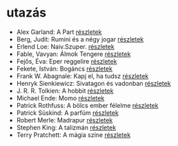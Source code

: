 # utazás

- Alex Garland: A Part [részletek](_details/%7Bopf.creator%7D.md#id_1269)
- Berg, Judit: Rumini és a négy jogar [részletek](_details/%7Bopf.creator%7D.md#id_570)
- Erlend Loe: Naiv.Szuper. [részletek](_details/%7Bopf.creator%7D.md#id_532)
- Fable, Vavyan: Álmok Tengere [részletek](_details/%7Bopf.creator%7D.md#id_177)
- Fejős, Éva: Eper reggelire [részletek](_details/%7Bopf.creator%7D.md#id_17)
- Fekete, István: Bogáncs [részletek](_details/%7Bopf.creator%7D.md#id_266)
- Frank W. Abagnale: Kapj el, ha tudsz [részletek](_details/%7Bopf.creator%7D.md#id_669)
- Henryk Sienkiewicz: Sivatagon és vadonban [részletek](_details/%7Bopf.creator%7D.md#id_382)
- J. R. R. Tolkien: A hobbit [részletek](_details/%7Bopf.creator%7D.md#id_61)
- Michael Ende: Momo [részletek](_details/%7Bopf.creator%7D.md#id_1430)
- Patrick Rothfuss: A bölcs ember félelme [részletek](_details/%7Bopf.creator%7D.md#id_1029)
- Patrick Süskind: A parfüm [részletek](_details/%7Bopf.creator%7D.md#id_408)
- Robert Merle: Madrapur [részletek](_details/%7Bopf.creator%7D.md#id_334)
- Stephen King: A talizmán [részletek](_details/%7Bopf.creator%7D.md#id_549)
- Terry Pratchett: A mágia színe [részletek](_details/%7Bopf.creator%7D.md#id_696)
